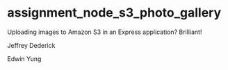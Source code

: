 # assignment_node_s3_photo_gallery

Uploading images to Amazon S3 in an Express application? Brilliant!

Jeffrey Dederick

Edwin Yung
